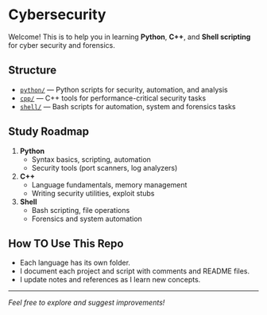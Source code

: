 # Cybersecurity

Welcome! This is to  help you in learning **Python**, **C++**, and **Shell scripting** for cyber security and forensics.

## Structure

- [`python/`](python/) — Python scripts for security, automation, and analysis
- [`cpp/`](cpp/) — C++ tools for performance-critical security tasks
- [`shell/`](shell/) — Bash scripts for automation, system and forensics tasks

## Study Roadmap

1. **Python**
   - Syntax basics, scripting, automation
   - Security tools (port scanners, log analyzers)
2. **C++**
   - Language fundamentals, memory management
   - Writing security utilities, exploit stubs
3. **Shell**
   - Bash scripting, file operations
   - Forensics and system automation

## How TO Use This Repo

- Each language has its own folder.
- I document each project and script with comments and README files.
- I update notes and references as I learn new concepts.

---

*Feel free to explore and suggest improvements!*
